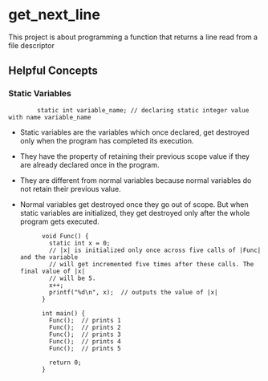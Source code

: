 # get_next_line
This project is about programming a function that returns a line read from a file descriptor

## Helpful Concepts

### Static Variables

            static int variable_name; // declaring static integer value with name variable_name


- Static variables are the variables which once declared, get destroyed only when the program has completed its execution. 

- They have the property of retaining their previous scope value if they are already declared once in the program. 

- They are different from normal variables because normal variables do not retain their previous value. 

- Normal variables get destroyed once they go out of scope. But when static variables are initialized, they get destroyed only after the whole program gets executed.


            void Func() {
              static int x = 0;
              // |x| is initialized only once across five calls of |Func| and the variable
              // will get incremented five times after these calls. The final value of |x|
              // will be 5.
              x++;
              printf("%d\n", x);  // outputs the value of |x|
            }

            int main() {
              Func();  // prints 1
              Func();  // prints 2
              Func();  // prints 3
              Func();  // prints 4
              Func();  // prints 5

              return 0;
            }
